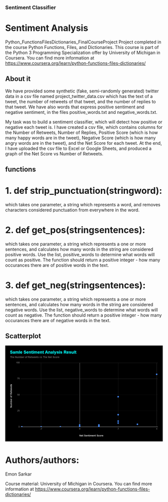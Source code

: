 ### Sentiment Classifier 
# Sentiment Analysis
Python_FunctionsFilesDictionaries_FinalCourseProject
Project completed in the course Python Functions, Files, and Dictionaries. This course is part of the Python 3 Programming Specialization offer by University of Michigan in Coursera. You can find more information at https://www.coursera.org/learn/python-functions-files-dictionaries/

## About it
We have provided some synthetic (fake, semi-randomly generated) twitter data in a csv file named project_twitter_data.csv which has the text of a tweet, the number of retweets of that tweet, and the number of replies to that tweet. We have also words that express positive sentiment and negative sentiment, in the files positive_words.txt and negative_words.txt.

My task was to build a sentiment classifier, which will detect how positive or negative each tweet is. I have created a csv file, which contains columns for the Number of Retweets, Number of Replies, Positive Score (which is how many happy words are in the tweet), Negative Score (which is how many angry words are in the tweet), and the Net Score for each tweet. At the end, I have uploaded the csv file to Excel or Google Sheets, and produced a graph of the Net Score vs Number of Retweets.

## functions
# 1. def strip_punctuation(stringword):
which takes one parameter, a string which represents a word, and removes characters considered punctuation from everywhere in the word.

# 2. def get_pos(stringsentences):
which takes one parameter, a string which represents a one or more sentences, and calculates how many words in the string are considered positive words. Use the list, positive_words to determine what words will count as positive. The function should return a positive integer - how many occurances there are of positive words in the text.

# 3. def get_neg(stringsentences):
which takes one parameter, a string which represents a one or more sentences, and calculates how many words in the string are considered negative words. Use the list, negative_words to determine what words will count as negative. The function should return a positive integer - how many occurances there are of negative words in the text.

## Scatterplot

![](scatter_plot.PNG)

# Authors/authors:
Emon Sarkar

Course material: University of Michigan in Coursera. You can find more information at https://www.coursera.org/learn/python-functions-files-dictionaries/
